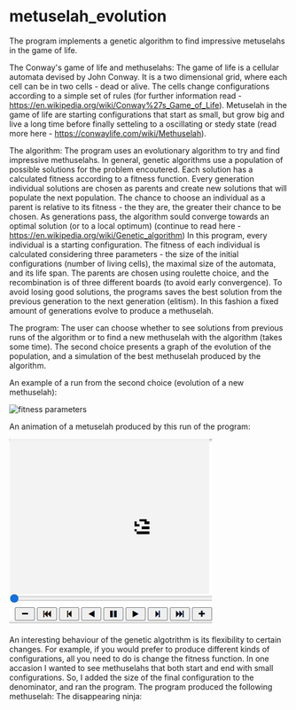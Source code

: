 # metuselah_evolution
The program implements a genetic algorithm to find impressive metuselahs in the game of life. 

The Conway's game of life and methuselahs:
The game of life is a cellular automata devised by John Conway. It is a two dimensional grid, where each cell can be in two cells - dead or alive. The cells change configurations according to a simple set of rules (for further information read - https://en.wikipedia.org/wiki/Conway%27s_Game_of_Life).
Metuselah in the game of life are starting configurations that start as small, but grow big and live a long time before finally setteling to a oscillating or stedy state (read more here - https://conwaylife.com/wiki/Methuselah).

The algorithm:
The program uses an evolutionary algorithm to try and find impressive methuselahs. 
In general, genetic algorithms use a population of possible solutions for the problem encoutered. Each solution has a calculated fitness according to a fitness function. Every generation individual solutions are chosen as parents and create new solutions that will populate the next population. The chance to choose an individual as a parent is relative to its fitness - the they are, the greater their chance to be chosen. As generations pass, the algorithm sould converge towards an optimal solution (or to a local optimum) (continue to read here - https://en.wikipedia.org/wiki/Genetic_algorithm)
In this program, every individual is a starting configuration. The fitness of each individual is calculated considering three parameters - the size of the initial configurations (number of living cells), the maximal size of the automata, and its life span. The parents are chosen using roulette choice, and the recombination is of three different boards (to avoid early convergence). To avoid losing good solutions, the programs saves the best solution from the previous generation to the next generation (elitism). In this fashion a fixed amount of generations evolve to produce a methuselah.

The program:
The user can choose whether to see solutions from previous runs of the algorithm or to find a new methuselah with the algorithm (takes some time). The second choice presents a graph of the evolution of the population, and a simulation of the best methuselah produced by the algorithm.

An example of a run from the second choice (evolution of a new methuselah):

![fitness parameters](https://user-images.githubusercontent.com/87317007/166107994-aef27b63-9c63-4e7a-a227-93e1e9656cfb.png)

An animation of a metuselah produced by this run of the program:

![](Animation.gif)

An interesting behaviour of the genetic algotrithm is its flexibility to certain changes. For example, if you would prefer to produce different kinds 
of configurations, all you need to do is change the fitness function. In one accasion I wanted to see methuselahs that both start and end with small configurations.
So, I added the size of the final configuration to the denominator, and ran the program. The program produced the following methuselah:
The disappearing ninja:


